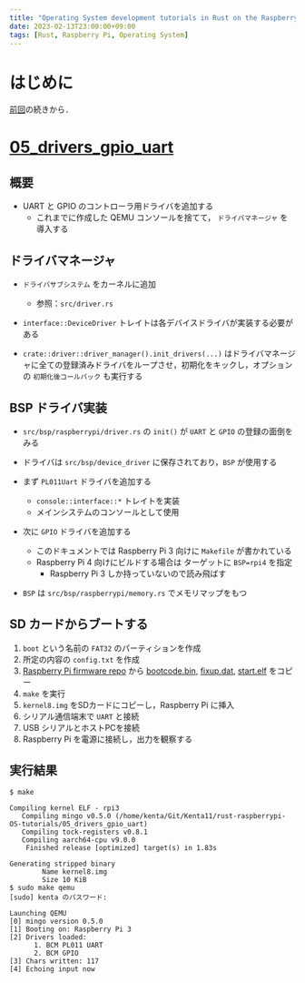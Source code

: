 ```yaml
---
title: "Operating System development tutorials in Rust on the Raspberry Pi をする #5"
date: 2023-02-13T23:00:00+09:00
tags: [Rust, Raspberry Pi, Operating System]
---
```

# はじめに

[前回](../2023-02-02-rust-raspberrypi-os-tutorials)の続きから．

# [05_drivers_gpio_uart](https://github.com/rust-embedded/rust-raspberrypi-OS-tutorials/tree/master/05_drivers_gpio_uart)

## 概要

- UART と GPIO のコントローラ用ドライバを追加する
    - これまでに作成した QEMU コンソールを捨てて， `ドライバマネージャ` を導入する

## ドライバマネージャ

- `ドライバサブシステム` をカーネルに追加
    - 参照：`src/driver.rs`
- `interface::DeviceDriver` トレイトは各デバイスドライバが実装する必要がある

- `crate::driver::driver_manager().init_drivers(...)` はドライバマネージャに全ての登録済みドライバをループさせ，初期化をキックし，オプションの `初期化後コールバック` も実行する

## BSP ドライバ実装

- `src/bsp/raspberrypi/driver.rs` の `init()` が `UART` と `GPIO` の登録の面倒をみる
- ドライバは `src/bsp/device_driver` に保存されており，`BSP` が使用する

- まず `PL011Uart` ドライバを追加する
    - `console::interface::*` トレイトを実装
    - メインシステムのコンソールとして使用
- 次に `GPIO` ドライバを追加する
    - このドキュメントでは Raspberry Pi 3 向けに `Makefile` が書かれている
    - Raspberry Pi 4 向けにビルドする場合は ターゲットに `BSP=rpi4` を指定
        - Raspberry Pi 3 しか持っていないので読み飛ばす
- `BSP` は `src/bsp/raspberrypi/memory.rs` でメモリマップをもつ

## SD カードからブートする

1. `boot` という名前の `FAT32` のパーティションを作成
2. 所定の内容の `config.txt` を作成
3. [Raspberry Pi firmware repo](https://github.com/raspberrypi/firmware/tree/master/ot) から [bootcode.bin](https://github.com/raspberrypi/firmware/raw/master/boot/otcode.bin), [fixup.dat](https://github.com/raspberrypi/firmware/raw/master/boot/xup.dat), [start.elf](https://github.com/raspberrypi/firmware/raw/master/boot/start.f) をコピー
4. `make` を実行
5. `kernel8.img` をSDカードにコピーし，Raspberry Pi に挿入
6. シリアル通信端末で `UART` と接続
7. USB シリアルとホストPCを接続
8. Raspberry Pi を電源に接続し，出力を観察する

## 実行結果

```
$ make

Compiling kernel ELF - rpi3
   Compiling mingo v0.5.0 (/home/kenta/Git/Kenta11/rust-raspberrypi-OS-tutorials/05_drivers_gpio_uart)
   Compiling tock-registers v0.8.1
   Compiling aarch64-cpu v9.0.0
    Finished release [optimized] target(s) in 1.83s

Generating stripped binary
        Name kernel8.img
        Size 10 KiB
$ sudo make qemu
[sudo] kenta のパスワード:

Launching QEMU
[0] mingo version 0.5.0
[1] Booting on: Raspberry Pi 3
[2] Drivers loaded:
      1. BCM PL011 UART
      2. BCM GPIO
[3] Chars written: 117
[4] Echoing input now
```
